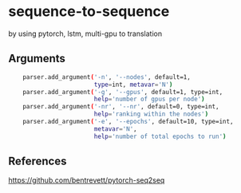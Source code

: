 # sequence-to-sequence

by using pytorch, lstm, multi-gpu to translation


## Arguments
``` bash
    parser.add_argument('-n', '--nodes', default=1,
                        type=int, metavar='N')
    parser.add_argument('-g', '--gpus', default=1, type=int,
                        help='number of gpus per node')
    parser.add_argument('-nr', '--nr', default=0, type=int,
                        help='ranking within the nodes')
    parser.add_argument('-e', '--epochs', default=10, type=int,
                        metavar='N',
                        help='number of total epochs to run')
```


## References 
https://github.com/bentrevett/pytorch-seq2seq
